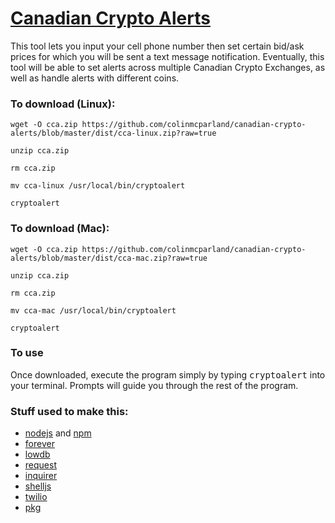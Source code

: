 # [Canadian Crypto Alerts](http://cryptoalerts.tinybird.ca)

This tool lets you input your cell phone number then set certain bid/ask prices for which you will be sent a text message notification. Eventually, this tool will be able to set alerts across multiple Canadian Crypto Exchanges, as well as handle alerts with different coins.

###  To download (Linux):

```
wget -O cca.zip https://github.com/colinmcparland/canadian-crypto-alerts/blob/master/dist/cca-linux.zip?raw=true
```
```
unzip cca.zip
```
```
rm cca.zip
```
```
mv cca-linux /usr/local/bin/cryptoalert
```
```
cryptoalert
```

###  To download (Mac):

```
wget -O cca.zip https://github.com/colinmcparland/canadian-crypto-alerts/blob/master/dist/cca-mac.zip?raw=true
```
```
unzip cca.zip
```
```
rm cca.zip
```
```
mv cca-mac /usr/local/bin/cryptoalert
```
```
cryptoalert
```

### To use
Once downloaded, execute the program simply by typing <kbd>cryptoalert</kbd> into your terminal.  Prompts will guide you through the rest of the program.

### Stuff used to make this:

 * [nodejs](https://nodejs.com) and [npm](https://npm.com)
 * [forever](https://www.npmjs.com/package/forever) 
 * [lowdb](https://www.npmjs.com/package/lowdb)
 * [request](https://www.npmjs.com/package/request)
 * [inquirer](https://www.npmjs.com/package/inquirer)
 * [shelljs](https://www.npmjs.com/package/shelljs)
 * [twilio](https://www.npmjs.com/package/twilio)
 * [pkg](https://www.npmjs.com/package/pkg)
